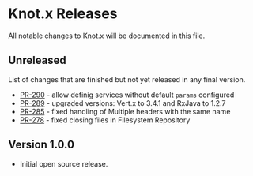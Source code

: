 # Knot.x Releases
All notable changes to Knot.x will be documented in this file.

## Unreleased
List of changes that are finished but not yet released in any final version.
- [PR-290](https://github.com/Cognifide/knotx/pull/290) - allow definig services without default `params` configured
- [PR-289](https://github.com/Cognifide/knotx/pull/289) - upgraded versions: Vert.x to 3.4.1 and RxJava to 1.2.7
- [PR-285](https://github.com/Cognifide/knotx/pull/285) - fixed handling of Multiple headers with the same name
- [PR-278](https://github.com/Cognifide/knotx/pull/278) - fixed closing files in Filesystem Repository

## Version 1.0.0
- Initial open source release.
